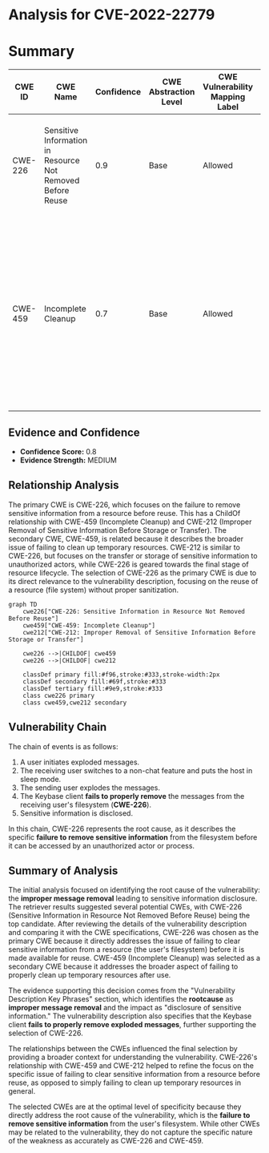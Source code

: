 # Analysis for CVE-2022-22779

# Summary
| CWE ID | CWE Name | Confidence | CWE Abstraction Level | CWE Vulnerability Mapping Label | CWE-Vulnerability Mapping Notes |
|---|---|---|---|---|---|
| CWE-226 | Sensitive Information in Resource Not Removed Before Reuse | 0.9 | Base | Allowed | Primary CWE. The **improper message removal** resulted in the disclosure of sensitive information. |
| CWE-459 | Incomplete Cleanup | 0.7 | Base | Allowed | Secondary CWE. Relates to the aspect of the application **failing to properly clean up** temporary resources after they have been used, leading to sensitive information being exposed. |

## Evidence and Confidence

*   **Confidence Score:** 0.8
*   **Evidence Strength:** MEDIUM

## Relationship Analysis
The primary CWE is CWE-226, which focuses on the failure to remove sensitive information from a resource before reuse. This has a ChildOf relationship with CWE-459 (Incomplete Cleanup) and CWE-212 (Improper Removal of Sensitive Information Before Storage or Transfer). The secondary CWE, CWE-459, is related because it describes the broader issue of failing to clean up temporary resources. CWE-212 is similar to CWE-226, but focuses on the transfer or storage of sensitive information to unauthorized actors, while CWE-226 is geared towards the final stage of resource lifecycle. The selection of CWE-226 as the primary CWE is due to its direct relevance to the vulnerability description, focusing on the reuse of a resource (file system) without proper sanitization.

```mermaid
graph TD
    cwe226["CWE-226: Sensitive Information in Resource Not Removed Before Reuse"]
    cwe459["CWE-459: Incomplete Cleanup"]
    cwe212["CWE-212: Improper Removal of Sensitive Information Before Storage or Transfer"]

    cwe226 -->|CHILDOF| cwe459
    cwe226 -->|CHILDOF| cwe212
    
    classDef primary fill:#f96,stroke:#333,stroke-width:2px
    classDef secondary fill:#69f,stroke:#333
    classDef tertiary fill:#9e9,stroke:#333
    class cwe226 primary
    class cwe459,cwe212 secondary
```

## Vulnerability Chain
The chain of events is as follows:
1.  A user initiates exploded messages.
2.  The receiving user switches to a non-chat feature and puts the host in sleep mode.
3.  The sending user explodes the messages.
4.  The Keybase client **fails to properly remove** the messages from the receiving user's filesystem (**CWE-226**).
5.  Sensitive information is disclosed.

In this chain, CWE-226 represents the root cause, as it describes the specific **failure to remove sensitive information** from the filesystem before it can be accessed by an unauthorized actor or process.

## Summary of Analysis
The initial analysis focused on identifying the root cause of the vulnerability: the **improper message removal** leading to sensitive information disclosure. The retriever results suggested several potential CWEs, with CWE-226 (Sensitive Information in Resource Not Removed Before Reuse) being the top candidate. After reviewing the details of the vulnerability description and comparing it with the CWE specifications, CWE-226 was chosen as the primary CWE because it directly addresses the issue of failing to clear sensitive information from a resource (the user's filesystem) before it is made available for reuse. CWE-459 (Incomplete Cleanup) was selected as a secondary CWE because it addresses the broader aspect of failing to properly clean up temporary resources after use.

The evidence supporting this decision comes from the "Vulnerability Description Key Phrases" section, which identifies the **rootcause** as **improper message removal** and the impact as "disclosure of sensitive information." The vulnerability description also specifies that the Keybase client **fails to properly remove exploded messages**, further supporting the selection of CWE-226.

The relationships between the CWEs influenced the final selection by providing a broader context for understanding the vulnerability. CWE-226's relationship with CWE-459 and CWE-212 helped to refine the focus on the specific issue of failing to clear sensitive information from a resource before reuse, as opposed to simply failing to clean up temporary resources in general.

The selected CWEs are at the optimal level of specificity because they directly address the root cause of the vulnerability, which is the **failure to remove sensitive information** from the user's filesystem. While other CWEs may be related to the vulnerability, they do not capture the specific nature of the weakness as accurately as CWE-226 and CWE-459.